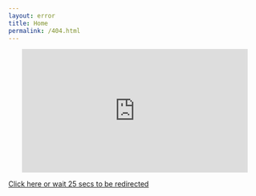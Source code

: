 ```yaml
---
layout: error
title: Home
permalink: /404.html
---
```


<meta http-equiv="refresh" content="25; url=https://koraxial.github.io/">

<p align="center">
<iframe src="https://giphy.com/embed/j9XoexYMmd7LdntEK4" width="450" height="246" frameBorder="0" class="giphy-embed" allowFullScreen></iframe><p><a href="https://koraxial.github.io">Click here or wait 25 secs to be redirected</a></p>
</p>
